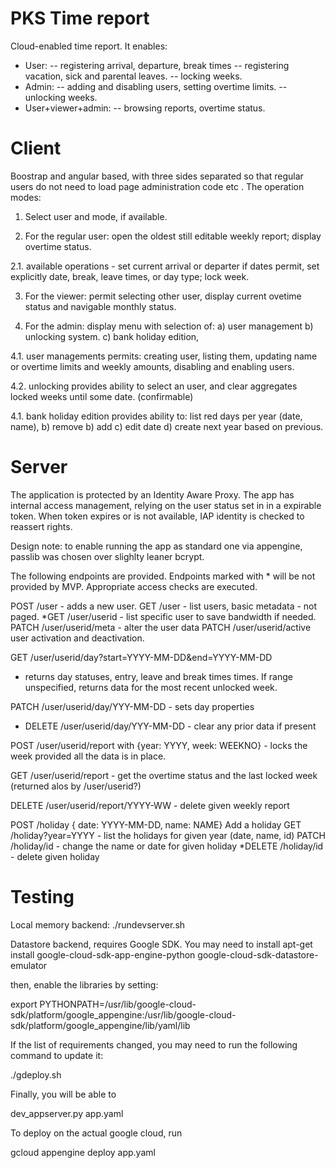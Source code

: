 PKS Time report
===============

Cloud-enabled time report. It enables:
- User:
-- registering arrival, departure, break times
-- registering vacation, sick and parental leaves.
-- locking weeks.
- Admin:
-- adding and disabling users, setting overtime limits.
-- unlocking weeks.
- User+viewer+admin:
-- browsing reports, overtime status.

Client
======

Boostrap and angular based, with three sides separated so that regular
users do not need to load page administration code etc
.
The operation modes:

1. Select user and mode, if available.

2. For the regular user: open the oldest still editable weekly report;
   display overtime status.

2.1. available operations - set current arrival or departer if dates
     permit, set explicitly date, break, leave times, or day type;
     lock week.

3. For the viewer: permit selecting other user, display current ovetime
   status and navigable monthly status.

4. For the admin: display menu with selection of: a) user management
b) unlocking system. c) bank holiday edition,

4.1. user managements permits: creating user, listing them, updating
name or overtime limits and weekly amounts, disabling and enabling
users.

4.2. unlocking provides ability to select an user, and clear
aggregates locked weeks until some date. (confirmable)

4.1. bank holiday edition provides ability to: list red days per year
(date, name), b) remove b) add c) edit date d) create next year based
on previous.


Server
======

The application is protected by an Identity Aware Proxy. The app has
internal access management, relying on the user status set in in a
expirable token. When token expires or is not available, IAP identity
is checked to reassert rights.

Design note: to enable running the app as standard one via appengine,
passlib was chosen over slighlty leaner bcrypt.

The following endpoints are provided. Endpoints marked with * will be
not provided by MVP. Appropriate access checks are executed.

POST /user - adds a new user.
GET /user - list users, basic metadata - not paged.
*GET /user/userid - list specific user to save bandwidth if needed.
PATCH /user/userid/meta - alter the user data
PATCH /user/userid/active user activation and deactivation.


GET /user/userid/day?start=YYYY-MM-DD&end=YYYY-MM-DD
 - returns day statuses, entry, leave and break times times. If range unspecified,
   returns data for the most recent unlocked week.

PATCH /user/userid/day/YYY-MM-DD - sets day properties
* DELETE /user/userid/day/YYY-MM-DD - clear any prior data if present

POST /user/userid/report with {year: YYYY, week: WEEKNO} - locks the
 week provided all the data is in place.

GET /user/userid/report - get the overtime status and the last locked
 week (returned alos by /user/userid?)

DELETE /user/userid/report/YYYY-WW - delete given weekly report

POST /holiday { date: YYYY-MM-DD, name: NAME} Add a holiday
GET /holiday?year=YYYY - list the holidays for given year (date, name, id)
PATCH /holiday/id - change the name or date for given holiday
*DELETE /holiday/id - delete given holiday

Testing
=======

Local memory backend:
 ./rundevserver.sh

Datastore backend, requires Google SDK. You may need to install
apt-get install google-cloud-sdk-app-engine-python google-cloud-sdk-datastore-emulator

then, enable the libraries by setting:

export PYTHONPATH=/usr/lib/google-cloud-sdk/platform/google_appengine:/usr/lib/google-cloud-sdk/platform/google_appengine/lib/yaml/lib

If the list of requirements changed, you may need to run the following
command to update it:

./gdeploy.sh

Finally, you will be able to

dev_appserver.py app.yaml

To deploy on the actual google cloud, run

gcloud appengine deploy app.yaml
